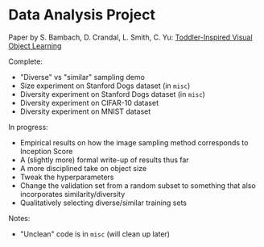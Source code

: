 # Data Analysis Project

Paper by S. Bambach, D. Crandal, L. Smith, C. Yu:
[Toddler-Inspired Visual Object Learning](http://vision.soic.indiana.edu/papers/diversity2018nips.pdf)

Complete:

* "Diverse" vs "similar" sampling demo
* Size experiment on Stanford Dogs dataset (in `misc`)
* Diversity experiment on Stanford Dogs dataset (in `misc`)
* Diversity experiment on CIFAR-10 dataset
* Diversity experiment on MNIST dataset

In progress:

* Empirical results on how the image sampling method corresponds to Inception Score
* A (slightly more) formal write-up of results thus far
* A more disciplined take on object size
* Tweak the hyperparameters
* Change the validation set from a random subset to something that also incorporates similarity/diversity
* Qualitatively selecting diverse/similar training sets

Notes:

* "Unclean" code is in `misc` (will clean up later)